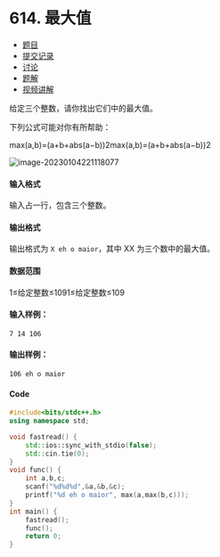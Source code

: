 # 614. 最大值

- [  题目](https://www.acwing.com/problem/content/description/616/)
- [  提交记录](https://www.acwing.com/problem/content/submission/616/)
- [  讨论](https://www.acwing.com/problem/content/discussion/index/616/1/)
- [  题解](https://www.acwing.com/problem/content/solution/616/1/)
- [  视频讲解](https://www.acwing.com/problem/content/video/616/)



给定三个整数，请你找出它们中的最大值。

下列公式可能对你有所帮助：



max(a,b)=(a+b+abs(a−b))2max(a,b)=(a+b+abs(a−b))2

![image-20230104221118077](https://raw.githubusercontent.com/dzx0217/Pictures/main/imgs/image-20230104221118077.png)



#### 输入格式

输入占一行，包含三个整数。

#### 输出格式

输出格式为 `X eh o maior`，其中 XX 为三个数中的最大值。

#### 数据范围

1≤给定整数≤1091≤给定整数≤109

#### 输入样例：

```
7 14 106
```

#### 输出样例：

```
106 eh o maior
```

#### Code

```cpp
#include<bits/stdc++.h>
using namespace std;

void fastread() {
	std::ios::sync_with_stdio(false);
	std::cin.tie(0);
}
void func() {
	int a,b,c;
	scanf("%d%d%d",&a,&b,&c);
	printf("%d eh o maior", max(a,max(b,c)));
}
int main() {
	fastread();
	func();
	return 0;
}
```

